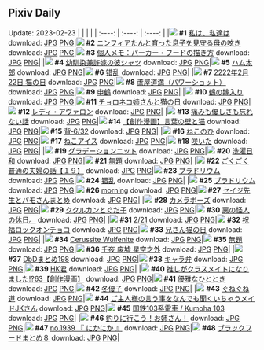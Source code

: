 ## Pixiv Daily
Update: 2023-02-23
|      |      |      |
| :----: | :----: | :----: |
|![](https://pixiv.microyu.workers.dev/c/240x480/img-master/img/2023/02/21/00/00/53/105565364_p0_master1200.jpg) **#1** [私は、私達は](https://www.pixiv.net/artworks/105565364) download: [JPG](https://pixiv.microyu.workers.dev/img-original/img/2023/02/21/00/00/53/105565364_p0.jpg) [PNG](https://pixiv.microyu.workers.dev/img-original/img/2023/02/21/00/00/53/105565364_p0.png)|![](https://pixiv.microyu.workers.dev/c/240x480/img-master/img/2023/02/21/00/26/14/105566419_p0_master1200.jpg) **#2** [ニンフィアたんと育った息子を見守る母の呟き](https://www.pixiv.net/artworks/105566419) download: [JPG](https://pixiv.microyu.workers.dev/img-original/img/2023/02/21/00/26/14/105566419_p0.jpg) [PNG](https://pixiv.microyu.workers.dev/img-original/img/2023/02/21/00/26/14/105566419_p0.png)|![](https://pixiv.microyu.workers.dev/c/240x480/img-master/img/2023/02/21/07/00/09/105572113_p0_master1200.jpg) **#3** [個人メモ：パーカー・フードの描き方](https://www.pixiv.net/artworks/105572113) download: [JPG](https://pixiv.microyu.workers.dev/img-original/img/2023/02/21/07/00/09/105572113_p0.jpg) [PNG](https://pixiv.microyu.workers.dev/img-original/img/2023/02/21/07/00/09/105572113_p0.png)|
|![](https://pixiv.microyu.workers.dev/c/240x480/img-master/img/2023/02/21/00/03/34/105565619_p0_master1200.jpg) **#4** [幼馴染兼許嫁の彼シャツ](https://www.pixiv.net/artworks/105565619) download: [JPG](https://pixiv.microyu.workers.dev/img-original/img/2023/02/21/00/03/34/105565619_p0.jpg) [PNG](https://pixiv.microyu.workers.dev/img-original/img/2023/02/21/00/03/34/105565619_p0.png)|![](https://pixiv.microyu.workers.dev/c/240x480/img-master/img/2023/02/21/00/00/59/105565384_p0_master1200.jpg) **#5** [ハム太郎](https://www.pixiv.net/artworks/105565384) download: [JPG](https://pixiv.microyu.workers.dev/img-original/img/2023/02/21/00/00/59/105565384_p0.jpg) [PNG](https://pixiv.microyu.workers.dev/img-original/img/2023/02/21/00/00/59/105565384_p0.png)|![](https://pixiv.microyu.workers.dev/c/240x480/img-master/img/2023/02/21/13/09/26/105576929_p0_master1200.jpg) **#6** [错乱](https://www.pixiv.net/artworks/105576929) download: [JPG](https://pixiv.microyu.workers.dev/img-original/img/2023/02/21/13/09/26/105576929_p0.jpg) [PNG](https://pixiv.microyu.workers.dev/img-original/img/2023/02/21/13/09/26/105576929_p0.png)|
|![](https://pixiv.microyu.workers.dev/c/240x480/img-master/img/2023/02/22/22/22/58/105618101_p0_master1200.jpg) **#7** [2222年2月22日 猫の日](https://www.pixiv.net/artworks/105618101) download: [JPG](https://pixiv.microyu.workers.dev/img-original/img/2023/02/22/22/22/58/105618101_p0.jpg) [PNG](https://pixiv.microyu.workers.dev/img-original/img/2023/02/22/22/22/58/105618101_p0.png)|![](https://pixiv.microyu.workers.dev/c/240x480/img-master/img/2023/02/22/00/01/16/105592537_p0_master1200.jpg) **#8** [蘆屋道満（パワーショット）](https://www.pixiv.net/artworks/105592537) download: [JPG](https://pixiv.microyu.workers.dev/img-original/img/2023/02/22/00/01/16/105592537_p0.jpg) [PNG](https://pixiv.microyu.workers.dev/img-original/img/2023/02/22/00/01/16/105592537_p0.png)|![](https://pixiv.microyu.workers.dev/c/240x480/img-master/img/2023/02/21/00/00/31/105565310_p0_master1200.jpg) **#9** [申鶴](https://www.pixiv.net/artworks/105565310) download: [JPG](https://pixiv.microyu.workers.dev/img-original/img/2023/02/21/00/00/31/105565310_p0.jpg) [PNG](https://pixiv.microyu.workers.dev/img-original/img/2023/02/21/00/00/31/105565310_p0.png)|
|![](https://pixiv.microyu.workers.dev/c/240x480/img-master/img/2023/02/22/00/00/47/105592451_p0_master1200.jpg) **#10** [鶴の嫁入り](https://www.pixiv.net/artworks/105592451) download: [JPG](https://pixiv.microyu.workers.dev/img-original/img/2023/02/22/00/00/47/105592451_p0.jpg) [PNG](https://pixiv.microyu.workers.dev/img-original/img/2023/02/22/00/00/47/105592451_p0.png)|![](https://pixiv.microyu.workers.dev/c/240x480/img-master/img/2023/02/22/22/48/16/105619167_p0_master1200.jpg) **#11** [チョロネコ姉さんと猫の日](https://www.pixiv.net/artworks/105619167) download: [JPG](https://pixiv.microyu.workers.dev/img-original/img/2023/02/22/22/48/16/105619167_p0.jpg) [PNG](https://pixiv.microyu.workers.dev/img-original/img/2023/02/22/22/48/16/105619167_p0.png)|![](https://pixiv.microyu.workers.dev/c/240x480/img-master/img/2023/02/21/01/14/31/105567694_p0_master1200.jpg) **#12** [レディ・アヴァロン](https://www.pixiv.net/artworks/105567694) download: [JPG](https://pixiv.microyu.workers.dev/img-original/img/2023/02/21/01/14/31/105567694_p0.jpg) [PNG](https://pixiv.microyu.workers.dev/img-original/img/2023/02/21/01/14/31/105567694_p0.png)|
|![](https://pixiv.microyu.workers.dev/c/240x480/img-master/img/2023/02/22/07/00/06/105599538_p0_master1200.jpg) **#13** [痛みも優しさも忘れない話](https://www.pixiv.net/artworks/105599538) download: [JPG](https://pixiv.microyu.workers.dev/img-original/img/2023/02/22/07/00/06/105599538_p0.jpg) [PNG](https://pixiv.microyu.workers.dev/img-original/img/2023/02/22/07/00/06/105599538_p0.png)|![](https://pixiv.microyu.workers.dev/c/240x480/img-master/img/2023/02/22/21/04/22/105615255_p0_master1200.jpg) **#14** [【創作漫画】言葉の壁と猫](https://www.pixiv.net/artworks/105615255) download: [JPG](https://pixiv.microyu.workers.dev/img-original/img/2023/02/22/21/04/22/105615255_p0.jpg) [PNG](https://pixiv.microyu.workers.dev/img-original/img/2023/02/22/21/04/22/105615255_p0.png)|![](https://pixiv.microyu.workers.dev/c/240x480/img-master/img/2023/02/22/00/06/10/105592849_p0_master1200.jpg) **#15** [背‐6/32](https://www.pixiv.net/artworks/105592849) download: [JPG](https://pixiv.microyu.workers.dev/img-original/img/2023/02/22/00/06/10/105592849_p0.jpg) [PNG](https://pixiv.microyu.workers.dev/img-original/img/2023/02/22/00/06/10/105592849_p0.png)|
|![](https://pixiv.microyu.workers.dev/c/240x480/img-master/img/2023/02/22/16/05/25/105607563_p0_master1200.jpg) **#16** [ねこのひ](https://www.pixiv.net/artworks/105607563) download: [JPG](https://pixiv.microyu.workers.dev/img-original/img/2023/02/22/16/05/25/105607563_p0.jpg) [PNG](https://pixiv.microyu.workers.dev/img-original/img/2023/02/22/16/05/25/105607563_p0.png)|![](https://pixiv.microyu.workers.dev/c/240x480/img-master/img/2023/02/22/20/30/05/105614152_p0_master1200.jpg) **#17** [ねこアイス](https://www.pixiv.net/artworks/105614152) download: [JPG](https://pixiv.microyu.workers.dev/img-original/img/2023/02/22/20/30/05/105614152_p0.jpg) [PNG](https://pixiv.microyu.workers.dev/img-original/img/2023/02/22/20/30/05/105614152_p0.png)|![](https://pixiv.microyu.workers.dev/c/240x480/img-master/img/2023/02/21/17/00/02/105580630_p0_master1200.jpg) **#18** [咲いた](https://www.pixiv.net/artworks/105580630) download: [JPG](https://pixiv.microyu.workers.dev/img-original/img/2023/02/21/17/00/02/105580630_p0.jpg) [PNG](https://pixiv.microyu.workers.dev/img-original/img/2023/02/21/17/00/02/105580630_p0.png)|
|![](https://pixiv.microyu.workers.dev/c/240x480/img-master/img/2023/02/21/00/16/52/105566118_p0_master1200.jpg) **#19** [グラデーションニット](https://www.pixiv.net/artworks/105566118) download: [JPG](https://pixiv.microyu.workers.dev/img-original/img/2023/02/21/00/16/52/105566118_p0.jpg) [PNG](https://pixiv.microyu.workers.dev/img-original/img/2023/02/21/00/16/52/105566118_p0.png)|![](https://pixiv.microyu.workers.dev/c/240x480/img-master/img/2023/02/21/17/00/03/105580637_p0_master1200.jpg) **#20** [洗濯日和](https://www.pixiv.net/artworks/105580637) download: [JPG](https://pixiv.microyu.workers.dev/img-original/img/2023/02/21/17/00/03/105580637_p0.jpg) [PNG](https://pixiv.microyu.workers.dev/img-original/img/2023/02/21/17/00/03/105580637_p0.png)|![](https://pixiv.microyu.workers.dev/c/240x480/img-master/img/2023/02/22/13/49/38/105605229_p0_master1200.jpg) **#21** [無題](https://www.pixiv.net/artworks/105605229) download: [JPG](https://pixiv.microyu.workers.dev/img-original/img/2023/02/22/13/49/38/105605229_p0.jpg) [PNG](https://pixiv.microyu.workers.dev/img-original/img/2023/02/22/13/49/38/105605229_p0.png)|
|![](https://pixiv.microyu.workers.dev/c/240x480/img-master/img/2023/02/22/19/49/22/105612901_p0_master1200.jpg) **#22** [ごくごく普通の夫婦の話【１９】](https://www.pixiv.net/artworks/105612901) download: [JPG](https://pixiv.microyu.workers.dev/img-original/img/2023/02/22/19/49/22/105612901_p0.jpg) [PNG](https://pixiv.microyu.workers.dev/img-original/img/2023/02/22/19/49/22/105612901_p0.png)|![](https://pixiv.microyu.workers.dev/c/240x480/img-master/img/2023/02/21/00/01/17/105565426_p0_master1200.jpg) **#23** [ブラドリウム](https://www.pixiv.net/artworks/105565426) download: [JPG](https://pixiv.microyu.workers.dev/img-original/img/2023/02/21/00/01/17/105565426_p0.jpg) [PNG](https://pixiv.microyu.workers.dev/img-original/img/2023/02/21/00/01/17/105565426_p0.png)|![](https://pixiv.microyu.workers.dev/c/240x480/img-master/img/2023/02/22/16/52/23/105608432_p0_master1200.jpg) **#24** [错乱](https://www.pixiv.net/artworks/105608432) download: [JPG](https://pixiv.microyu.workers.dev/img-original/img/2023/02/22/16/52/23/105608432_p0.jpg) [PNG](https://pixiv.microyu.workers.dev/img-original/img/2023/02/22/16/52/23/105608432_p0.png)|
|![](https://pixiv.microyu.workers.dev/c/240x480/img-master/img/2023/02/21/00/01/22/105565438_p0_master1200.jpg) **#25** [ブラドリウム](https://www.pixiv.net/artworks/105565438) download: [JPG](https://pixiv.microyu.workers.dev/img-original/img/2023/02/21/00/01/22/105565438_p0.jpg) [PNG](https://pixiv.microyu.workers.dev/img-original/img/2023/02/21/00/01/22/105565438_p0.png)|![](https://pixiv.microyu.workers.dev/c/240x480/img-master/img/2023/02/21/00/00/04/105565222_p0_master1200.jpg) **#26** [morning](https://www.pixiv.net/artworks/105565222) download: [JPG](https://pixiv.microyu.workers.dev/img-original/img/2023/02/21/00/00/04/105565222_p0.jpg) [PNG](https://pixiv.microyu.workers.dev/img-original/img/2023/02/21/00/00/04/105565222_p0.png)|![](https://pixiv.microyu.workers.dev/c/240x480/img-master/img/2023/02/22/19/46/13/105612818_p0_master1200.jpg) **#27** [セイジ先生とパモさんまとめ](https://www.pixiv.net/artworks/105612818) download: [JPG](https://pixiv.microyu.workers.dev/img-original/img/2023/02/22/19/46/13/105612818_p0.jpg) [PNG](https://pixiv.microyu.workers.dev/img-original/img/2023/02/22/19/46/13/105612818_p0.png)|
|![](https://pixiv.microyu.workers.dev/c/240x480/img-master/img/2023/02/21/00/00/52/105565362_p0_master1200.jpg) **#28** [カメラポーズ](https://www.pixiv.net/artworks/105565362) download: [JPG](https://pixiv.microyu.workers.dev/img-original/img/2023/02/21/00/00/52/105565362_p0.jpg) [PNG](https://pixiv.microyu.workers.dev/img-original/img/2023/02/21/00/00/52/105565362_p0.png)|![](https://pixiv.microyu.workers.dev/c/240x480/img-master/img/2023/02/21/00/23/22/105566329_p0_master1200.jpg) **#29** [ククルカンとぐだ子](https://www.pixiv.net/artworks/105566329) download: [JPG](https://pixiv.microyu.workers.dev/img-original/img/2023/02/21/00/23/22/105566329_p0.jpg) [PNG](https://pixiv.microyu.workers.dev/img-original/img/2023/02/21/00/23/22/105566329_p0.png)|![](https://pixiv.microyu.workers.dev/c/240x480/img-master/img/2023/02/21/22/22/04/105588835_p0_master1200.jpg) **#30** [悪の怪人の休日。](https://www.pixiv.net/artworks/105588835) download: [JPG](https://pixiv.microyu.workers.dev/img-original/img/2023/02/21/22/22/04/105588835_p0.jpg) [PNG](https://pixiv.microyu.workers.dev/img-original/img/2023/02/21/22/22/04/105588835_p0.png)|
|![](https://pixiv.microyu.workers.dev/c/240x480/img-master/img/2023/02/21/20/30/06/105585385_p0_master1200.jpg) **#31** [2/21](https://www.pixiv.net/artworks/105585385) download: [JPG](https://pixiv.microyu.workers.dev/img-original/img/2023/02/21/20/30/06/105585385_p0.jpg) [PNG](https://pixiv.microyu.workers.dev/img-original/img/2023/02/21/20/30/06/105585385_p0.png)|![](https://pixiv.microyu.workers.dev/c/240x480/img-master/img/2023/02/21/21/43/35/105587796_p0_master1200.jpg) **#32** [祝福ロックオンチョコ](https://www.pixiv.net/artworks/105587796) download: [JPG](https://pixiv.microyu.workers.dev/img-original/img/2023/02/21/21/43/35/105587796_p0.jpg) [PNG](https://pixiv.microyu.workers.dev/img-original/img/2023/02/21/21/43/35/105587796_p0.png)|![](https://pixiv.microyu.workers.dev/c/240x480/img-master/img/2023/02/22/18/58/57/105611452_p0_master1200.jpg) **#33** [兄さん猫の日](https://www.pixiv.net/artworks/105611452) download: [JPG](https://pixiv.microyu.workers.dev/img-original/img/2023/02/22/18/58/57/105611452_p0.jpg) [PNG](https://pixiv.microyu.workers.dev/img-original/img/2023/02/22/18/58/57/105611452_p0.png)|
|![](https://pixiv.microyu.workers.dev/c/240x480/img-master/img/2023/02/22/00/00/57/105592489_p0_master1200.jpg) **#34** [Cerussite Wulfenite](https://www.pixiv.net/artworks/105592489) download: [JPG](https://pixiv.microyu.workers.dev/img-original/img/2023/02/22/00/00/57/105592489_p0.jpg) [PNG](https://pixiv.microyu.workers.dev/img-original/img/2023/02/22/00/00/57/105592489_p0.png)|![](https://pixiv.microyu.workers.dev/c/240x480/img-master/img/2023/02/21/21/24/26/105587150_p0_master1200.jpg) **#35** [無題](https://www.pixiv.net/artworks/105587150) download: [JPG](https://pixiv.microyu.workers.dev/img-original/img/2023/02/21/21/24/26/105587150_p0.jpg) [PNG](https://pixiv.microyu.workers.dev/img-original/img/2023/02/21/21/24/26/105587150_p0.png)|![](https://pixiv.microyu.workers.dev/c/240x480/img-master/img/2023/02/22/00/02/51/105592685_p0_master1200.jpg) **#36** [千夜 废墟 星空之外](https://www.pixiv.net/artworks/105592685) download: [JPG](https://pixiv.microyu.workers.dev/img-original/img/2023/02/22/00/02/51/105592685_p0.jpg) [PNG](https://pixiv.microyu.workers.dev/img-original/img/2023/02/22/00/02/51/105592685_p0.png)|
|![](https://pixiv.microyu.workers.dev/c/240x480/img-master/img/2023/02/21/02/22/35/105569058_p0_master1200.jpg) **#37** [DbDまとめ198](https://www.pixiv.net/artworks/105569058) download: [JPG](https://pixiv.microyu.workers.dev/img-original/img/2023/02/21/02/22/35/105569058_p0.jpg) [PNG](https://pixiv.microyu.workers.dev/img-original/img/2023/02/21/02/22/35/105569058_p0.png)|![](https://pixiv.microyu.workers.dev/c/240x480/img-master/img/2023/02/22/16/02/46/105607504_p0_master1200.jpg) **#38** [キャラ弁](https://www.pixiv.net/artworks/105607504) download: [JPG](https://pixiv.microyu.workers.dev/img-original/img/2023/02/22/16/02/46/105607504_p0.jpg) [PNG](https://pixiv.microyu.workers.dev/img-original/img/2023/02/22/16/02/46/105607504_p0.png)|![](https://pixiv.microyu.workers.dev/c/240x480/img-master/img/2023/02/21/14/18/41/105577931_p0_master1200.jpg) **#39** [HK君](https://www.pixiv.net/artworks/105577931) download: [JPG](https://pixiv.microyu.workers.dev/img-original/img/2023/02/21/14/18/41/105577931_p0.jpg) [PNG](https://pixiv.microyu.workers.dev/img-original/img/2023/02/21/14/18/41/105577931_p0.png)|
|![](https://pixiv.microyu.workers.dev/c/240x480/img-master/img/2023/02/22/00/02/34/105592664_p0_master1200.jpg) **#40** [推しがクラスメイトになりました!?63【創作漫画】](https://www.pixiv.net/artworks/105592664) download: [JPG](https://pixiv.microyu.workers.dev/img-original/img/2023/02/22/00/02/34/105592664_p0.jpg) [PNG](https://pixiv.microyu.workers.dev/img-original/img/2023/02/22/00/02/34/105592664_p0.png)|![](https://pixiv.microyu.workers.dev/c/240x480/img-master/img/2023/02/22/00/00/08/105592307_p0_master1200.jpg) **#41** [優雅なひととき](https://www.pixiv.net/artworks/105592307) download: [JPG](https://pixiv.microyu.workers.dev/img-original/img/2023/02/22/00/00/08/105592307_p0.jpg) [PNG](https://pixiv.microyu.workers.dev/img-original/img/2023/02/22/00/00/08/105592307_p0.png)|![](https://pixiv.microyu.workers.dev/c/240x480/img-master/img/2023/02/21/17/34/10/105581284_p0_master1200.jpg) **#42** [冬優子](https://www.pixiv.net/artworks/105581284) download: [JPG](https://pixiv.microyu.workers.dev/img-original/img/2023/02/21/17/34/10/105581284_p0.jpg) [PNG](https://pixiv.microyu.workers.dev/img-original/img/2023/02/21/17/34/10/105581284_p0.png)|
|![](https://pixiv.microyu.workers.dev/c/240x480/img-master/img/2023/02/21/00/15/29/105566083_p0_master1200.jpg) **#43** [ぐねぐね道](https://www.pixiv.net/artworks/105566083) download: [JPG](https://pixiv.microyu.workers.dev/img-original/img/2023/02/21/00/15/29/105566083_p0.jpg) [PNG](https://pixiv.microyu.workers.dev/img-original/img/2023/02/21/00/15/29/105566083_p0.png)|![](https://pixiv.microyu.workers.dev/c/240x480/img-master/img/2023/02/22/13/43/55/105592476_p0_master1200.jpg) **#44** [ご主人様の言う事をなんでも聞くいちゃうメイドJKさん](https://www.pixiv.net/artworks/105592476) download: [JPG](https://pixiv.microyu.workers.dev/img-original/img/2023/02/22/13/43/55/105592476_p0.jpg) [PNG](https://pixiv.microyu.workers.dev/img-original/img/2023/02/22/13/43/55/105592476_p0.png)|![](https://pixiv.microyu.workers.dev/c/240x480/img-master/img/2023/02/21/00/00/18/105565277_p0_master1200.jpg) **#45** [国鉄103系電車 / Kumoha 103](https://www.pixiv.net/artworks/105565277) download: [JPG](https://pixiv.microyu.workers.dev/img-original/img/2023/02/21/00/00/18/105565277_p0.jpg) [PNG](https://pixiv.microyu.workers.dev/img-original/img/2023/02/21/00/00/18/105565277_p0.png)|
|![](https://pixiv.microyu.workers.dev/c/240x480/img-master/img/2023/02/21/21/13/39/105586816_p0_master1200.jpg) **#46** [釣りに行こう！お姉さん！](https://www.pixiv.net/artworks/105586816) download: [JPG](https://pixiv.microyu.workers.dev/img-original/img/2023/02/21/21/13/39/105586816_p0.jpg) [PNG](https://pixiv.microyu.workers.dev/img-original/img/2023/02/21/21/13/39/105586816_p0.png)|![](https://pixiv.microyu.workers.dev/c/240x480/img-master/img/2023/02/21/12/28/49/105576227_p0_master1200.jpg) **#47** [no.1939 『 にかにか 』](https://www.pixiv.net/artworks/105576227) download: [JPG](https://pixiv.microyu.workers.dev/img-original/img/2023/02/21/12/28/49/105576227_p0.jpg) [PNG](https://pixiv.microyu.workers.dev/img-original/img/2023/02/21/12/28/49/105576227_p0.png)|![](https://pixiv.microyu.workers.dev/c/240x480/img-master/img/2023/02/21/13/00/04/105576767_p0_master1200.jpg) **#48** [ブラックフードまとめ８](https://www.pixiv.net/artworks/105576767) download: [JPG](https://pixiv.microyu.workers.dev/img-original/img/2023/02/21/13/00/04/105576767_p0.jpg) [PNG](https://pixiv.microyu.workers.dev/img-original/img/2023/02/21/13/00/04/105576767_p0.png)|
